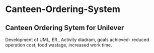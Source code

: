 # Canteen-Ordering-System

## Canteen Ordering Sytem for Unilever


Development of UML, ER , Activity diadram, goals achieved- reduced operation cost, food wastage, increased work time. 
